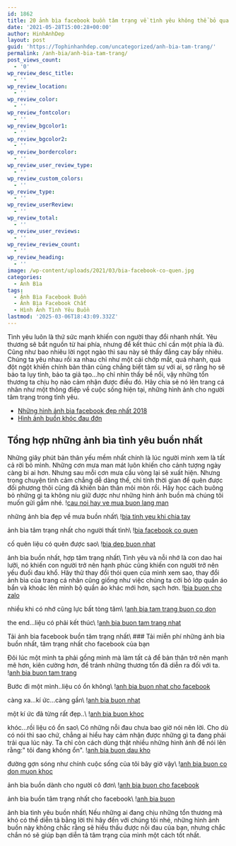 ```yaml
---
id: 1862
title: 20 ảnh bìa facebook buồn tâm trạng về tình yêu không thể bỏ qua
date: '2021-05-28T15:00:28+00:00'
author: HinhAnhDep
layout: post
guid: 'https://Tophinhanhdep.com/uncategorized/anh-bia-tam-trang/'
permalink: /anh-bia/anh-bia-tam-trang/
post_views_count:
  - '0'
wp_review_desc_title:
  - ''
wp_review_location:
  - ''
wp_review_color:
  - ''
wp_review_fontcolor:
  - ''
wp_review_bgcolor1:
  - ''
wp_review_bgcolor2:
  - ''
wp_review_bordercolor:
  - ''
wp_review_user_review_type:
  - ''
wp_review_custom_colors:
  - ''
wp_review_type:
  - ''
wp_review_userReview:
  - ''
wp_review_total:
  - ''
wp_review_user_reviews:
  - ''
wp_review_review_count:
  - ''
wp_review_heading:
  - ''
image: /wp-content/uploads/2021/03/bia-facebook-co-quen.jpg
categories:
  - Ảnh Bìa
tags:
  - Ảnh Bìa Facebook Buồn
  - Ảnh Bìa Facebook Chất
  - Hình Ảnh Tình Yêu Buồn
lastmod: '2025-03-06T18:43:09.332Z'
---
```

Tình yêu luôn là thứ sức mạnh khiến con người thay đổi nhanh nhất. Yêu thương sẽ bắt nguồn từ hai phía, nhưng để kết thúc chỉ cần một phía là đủ. Cũng như bao nhiêu lời ngọt ngào thì sau này sẽ thấy đắng cay bấy nhiêu. Chúng ta yêu nhau rồi xa nhau chỉ như một cái chớp mắt, quá nhanh, quá đột ngột khiến chính bản thân cũng chẳng biết tâm sự với ai, sợ rằng họ sẽ bảo ta lụy tình, bảo ta giả tạo...họ chỉ nhìn thấy bề nổi, vậy những tổn thương ta chịu họ nào cảm nhận được điều đó. Hãy chia sẻ nó lên trang cá nhân như một thông điệp về cuộc sống hiện tại, những hình ảnh cho người tâm trạng trong tình yêu.

- [Những hình ảnh bìa facebook đẹp nhất 2018](https://tophinhanhdep.com/anh-bia-dep/anh-bia-facebook-dep/)
- [Hình ảnh buồn khóc đau đớn](https://tophinhanhdep.com/hinh-anh-buon/hinh-anh-buon-khoc/)

## Tổng hợp những ảnh bìa tình yêu buồn nhất

Những giây phút bản thân yếu mềm nhất chính là lúc người mình xem là tất cả rời bỏ mình. Những cơn mưa man mát luôn khiến cho cảnh tượng ngày càng bi ai hơn. Nhưng sau mỗi cơn mưa cầu vòng lại sẽ xuất hiện. Nhưng trong chuyện tình cảm chẳng dễ dàng thế, chỉ tính thời gian để quên được đối phương thôi cũng đã khiến bản thân mỏi mòn rồi. Hãy học cách buông bỏ những gì ta không níu giữ được như những hình ảnh buồn mà chúng tôi muốn gửi gắm nhé. \![cau noi hay ve mua buon lang man](https://tophinhanhdep.com/wp-content/uploads/2021/03/cau-noi-hay-ve-mua-buon-lang-man.jpg)

 những ảnh bìa đẹp về mưa buồn nhất\ \![bia tinh yeu khi chia tay](https://tophinhanhdep.com/wp-content/uploads/2021/03/bia-tinh-yeu-khi-chia-tay.jpg)

 ảnh bìa tâm trạng nhất cho người thất tình\ \![bia facebook co quen](https://tophinhanhdep.com/wp-content/uploads/2021/03/bia-facebook-co-quen.jpg)

 cố quên liệu có quên được sao\ \![bia dep buon nhat](https://tophinhanhdep.com/wp-content/uploads/2021/03/bia-dep-buon-nhat.jpg)

 ảnh bìa buồn nhất, hợp tâm trạng nhất\ Tình yêu và nỗi nhớ là con dao hai lưỡi, nó khiến con người trở nên hạnh phúc cũng khiến con người trở nên yếu đuối đau khổ. Hãy thử thay đổi thói quen của mình xem sao, thay đổi ảnh bìa của trang cá nhân cũng giống như việc chúng ta cởi bỏ lớp quần áo bẩn và khoác lên mình bộ quần áo khác mới hơn, sạch hơn. \![bia buon cho zalo](https://tophinhanhdep.com/wp-content/uploads/2021/03/bìa-buon-cho-zalo.jpg)

 nhiều khi có nhớ cũng lực bất tòng tâm\ \![anh bia tam trang buon co don](https://tophinhanhdep.com/wp-content/uploads/2021/03/Anh-bia-tam-trang-buon-co-don.jpg)

 the end...liệu có phải kết thúc\ \![anh bia buon tam trang nhat](https://tophinhanhdep.com/wp-content/uploads/2021/03/anh-bia-buon-tam-trang-nhat.jpg)

 Tải ảnh bìa facebook buồn tâm trạng nhất\ ### Tải miễn phí những ảnh bìa buồn nhất, tâm trạng nhất cho facebook của bạn

Đôi lúc một mình ta phải gồng mình mà làm tất cả để bản thân trở nên mạnh mẽ hơn, kiên cường hơn, để tránh những thương tổn đã diễn ra đối với ta. \![anh bia buon tam trang](https://tophinhanhdep.com/wp-content/uploads/2021/03/anh-bia-buon-tam-trang.jpg)

 Bước đi một mình..liệu có ổn không\ \![anh bia buon nhat cho facebook ](https://tophinhanhdep.com/wp-content/uploads/2021/03/anh-bia-buon-nhat-cho-facebook.jpg)

 càng xa...kí ức...càng gần\ \![anh bia buon nhat](https://tophinhanhdep.com/wp-content/uploads/2021/03/anh-bia-buon-nhat.jpg)

 một kí ức đã từng rất đẹp..\ \![anh bia buon khoc](https://tophinhanhdep.com/wp-content/uploads/2021/03/anh-bia-buon-khoc.jpg)

 khóc...rồi liệu có ổn sao\ Có những nỗi đau chưa bao giờ nói nên lời. Cho dù có nói thì sao chứ, chẳng ai hiểu hay cảm nhận được những gì ta đang phải trải qua lúc này. Ta chỉ còn cách dùng thật nhiều những hình ảnh để nói lên rằng:" tôi đang không ổn". \![anh bia buon dau kho](https://tophinhanhdep.com/wp-content/uploads/2021/03/anh-bia-buon-dau-kho.jpg)

 đường gợn sóng như chính cuộc sống của tôi bây giờ vậy\ \![anh bia buon co don muon khoc](https://tophinhanhdep.com/wp-content/uploads/2021/03/anh-bia-buon-co-don-muon-khoc.jpg)

 ảnh bìa buồn dành cho người cô đơn\ \![anh bia buon cho facebook](https://tophinhanhdep.com/wp-content/uploads/2021/03/anh-bia-buon-cho-facebook.jpg)

 ảnh bìa buồn tâm trạng nhất cho facebook\ \![anh bia buon](https://tophinhanhdep.com/wp-content/uploads/2021/03/anh-bia-buon-1.jpg)

 ảnh bìa tình yêu buồn nhất\ Nếu những ai đang chịu những tổn thương mà khó có thể diễn tả bằng lời thì hãy đến với chúng tôi nhé, những hình ảnh buồn này không chắc rằng sẽ hiểu thấu được nỗi đau của bạn, nhưng chắc chắn nó sẽ giúp bạn diễn tả tâm trạng của mình một cách tốt nhất.
